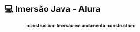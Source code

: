 # :computer: Imersão Java - Alura

<h4 align="center">
:construction: Imersão em andamento :construction:
</h4>

